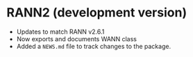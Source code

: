 # RANN2 (development version)

* Updates to match RANN v2.6.1
* Now exports and documents WANN class
* Added a `NEWS.md` file to track changes to the package.
